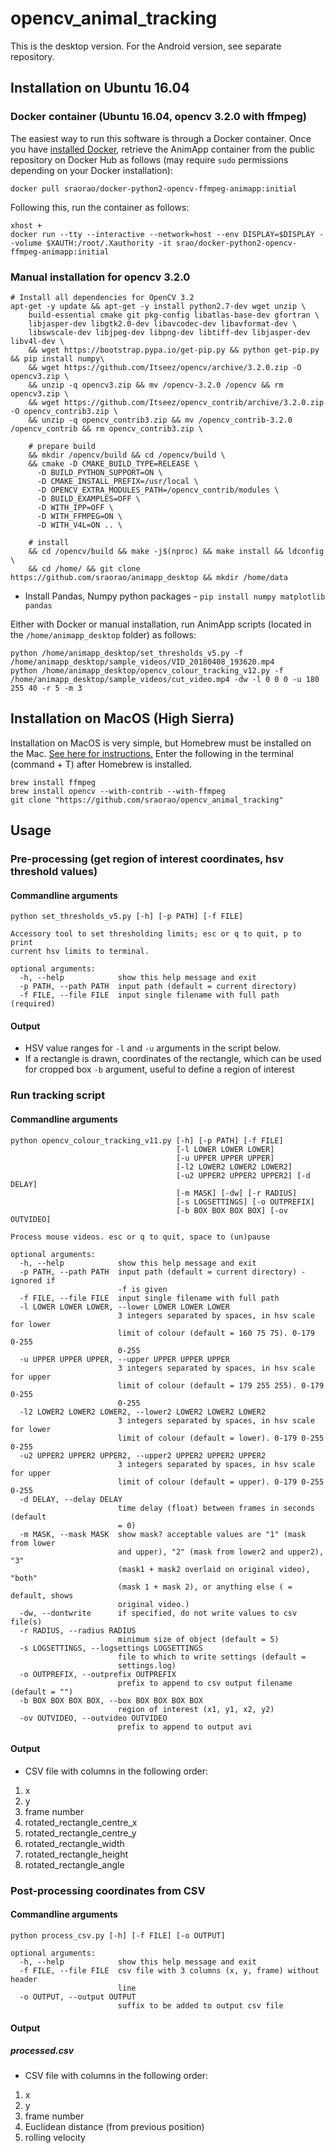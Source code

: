# opencv_animal_tracking

This is the desktop version. For the Android version, see separate repository.

## Installation on Ubuntu 16.04

### Docker container (Ubuntu 16.04, opencv 3.2.0 with ffmpeg)
The easiest way to run this software is through a Docker container. Once you have [installed Docker](https://docs.docker.com/install/linux/docker-ce/ubuntu/#install-docker-ce-1), retrieve the AnimApp container from the public repository on Docker Hub as follows (may require `sudo` permissions depending on your Docker installation):
```
docker pull sraorao/docker-python2-opencv-ffmpeg-animapp:initial
```
Following this, run the container as follows:
```
xhost +
docker run --tty --interactive --network=host --env DISPLAY=$DISPLAY --volume $XAUTH:/root/.Xauthority -it srao/docker-python2-opencv-ffmpeg-animapp:initial
```

### Manual installation for opencv 3.2.0

```
# Install all dependencies for OpenCV 3.2
apt-get -y update && apt-get -y install python2.7-dev wget unzip \
    build-essential cmake git pkg-config libatlas-base-dev gfortran \
    libjasper-dev libgtk2.0-dev libavcodec-dev libavformat-dev \
    libswscale-dev libjpeg-dev libpng-dev libtiff-dev libjasper-dev libv4l-dev \
    && wget https://bootstrap.pypa.io/get-pip.py && python get-pip.py && pip install numpy\
    && wget https://github.com/Itseez/opencv/archive/3.2.0.zip -O opencv3.zip \
    && unzip -q opencv3.zip && mv /opencv-3.2.0 /opencv && rm opencv3.zip \
    && wget https://github.com/Itseez/opencv_contrib/archive/3.2.0.zip -O opencv_contrib3.zip \
    && unzip -q opencv_contrib3.zip && mv /opencv_contrib-3.2.0 /opencv_contrib && rm opencv_contrib3.zip \

    # prepare build
    && mkdir /opencv/build && cd /opencv/build \
    && cmake -D CMAKE_BUILD_TYPE=RELEASE \
      -D BUILD_PYTHON_SUPPORT=ON \
      -D CMAKE_INSTALL_PREFIX=/usr/local \
      -D OPENCV_EXTRA_MODULES_PATH=/opencv_contrib/modules \
      -D BUILD_EXAMPLES=OFF \
      -D WITH_IPP=OFF \
      -D WITH_FFMPEG=ON \
      -D WITH_V4L=ON .. \

    # install
    && cd /opencv/build && make -j$(nproc) && make install && ldconfig \
    && cd /home/ && git clone https://github.com/sraorao/animapp_desktop && mkdir /home/data
```
* Install Pandas, Numpy python packages - `pip install numpy matplotlib pandas`

Either with Docker or manual installation, run AnimApp scripts (located in the `/home/animapp_desktop` folder) as follows:
```
python /home/animapp_desktop/set_thresholds_v5.py -f /home/animapp_desktop/sample_videos/VID_20180408_193620.mp4
python /home/animapp_desktop/opencv_colour_tracking_v12.py -f /home/animapp_desktop/sample_videos/cut_video.mp4 -dw -l 0 0 0 -u 180 255 40 -r 5 -m 3
```
## Installation on MacOS (High Sierra)
Installation on MacOS is very simple, but Homebrew must be installed on the Mac. [See here for instructions.](https://brew.sh/)
Enter the following in the terminal (command + T) after Homebrew is installed.
```
brew install ffmpeg
brew install opencv --with-contrib --with-ffmpeg
git clone "https://github.com/sraorao/opencv_animal_tracking"
```
## Usage

### Pre-processing (get region of interest coordinates, hsv threshold values)

#### Commandline arguments
```
python set_thresholds_v5.py [-h] [-p PATH] [-f FILE]

Accessory tool to set thresholding limits; esc or q to quit, p to print
current hsv limits to terminal.

optional arguments:
  -h, --help            show this help message and exit
  -p PATH, --path PATH  input path (default = current directory)
  -f FILE, --file FILE  input single filename with full path (required)

```
#### Output

* HSV value ranges for `-l` and `-u` arguments in the script below.
* If a rectangle is drawn, coordinates of the rectangle, which can be used for cropped box `-b` argument, useful to define a region of interest

### Run tracking script

#### Commandline arguments
```
python opencv_colour_tracking_v11.py [-h] [-p PATH] [-f FILE]
                                     [-l LOWER LOWER LOWER]
                                     [-u UPPER UPPER UPPER]
                                     [-l2 LOWER2 LOWER2 LOWER2]
                                     [-u2 UPPER2 UPPER2 UPPER2] [-d DELAY]
                                     [-m MASK] [-dw] [-r RADIUS]
                                     [-s LOGSETTINGS] [-o OUTPREFIX]
                                     [-b BOX BOX BOX BOX] [-ov OUTVIDEO]

Process mouse videos. esc or q to quit, space to (un)pause

optional arguments:
  -h, --help            show this help message and exit
  -p PATH, --path PATH  input path (default = current directory) - ignored if
                        -f is given
  -f FILE, --file FILE  input single filename with full path
  -l LOWER LOWER LOWER, --lower LOWER LOWER LOWER
                        3 integers separated by spaces, in hsv scale for lower
                        limit of colour (default = 160 75 75). 0-179 0-255
                        0-255
  -u UPPER UPPER UPPER, --upper UPPER UPPER UPPER
                        3 integers separated by spaces, in hsv scale for upper
                        limit of colour (default = 179 255 255). 0-179 0-255
                        0-255
  -l2 LOWER2 LOWER2 LOWER2, --lower2 LOWER2 LOWER2 LOWER2
                        3 integers separated by spaces, in hsv scale for lower
                        limit of colour (default = lower). 0-179 0-255 0-255
  -u2 UPPER2 UPPER2 UPPER2, --upper2 UPPER2 UPPER2 UPPER2
                        3 integers separated by spaces, in hsv scale for upper
                        limit of colour (default = upper). 0-179 0-255 0-255
  -d DELAY, --delay DELAY
                        time delay (float) between frames in seconds (default
                        = 0)
  -m MASK, --mask MASK  show mask? acceptable values are "1" (mask from lower
                        and upper), "2" (mask from lower2 and upper2), "3"
                        (mask1 + mask2 overlaid on original video), "both"
                        (mask 1 + mask 2), or anything else ( = default, shows
                        original video.)
  -dw, --dontwrite      if specified, do not write values to csv file(s)
  -r RADIUS, --radius RADIUS
                        minimum size of object (default = 5)
  -s LOGSETTINGS, --logsettings LOGSETTINGS
                        file to which to write settings (default =
                        settings.log)
  -o OUTPREFIX, --outprefix OUTPREFIX
                        prefix to append to csv output filename (default = "")
  -b BOX BOX BOX BOX, --box BOX BOX BOX BOX
                        region of interest (x1, y1, x2, y2)
  -ov OUTVIDEO, --outvideo OUTVIDEO
                        prefix to append to output avi

```
#### Output

* CSV file with columns in the following order:
1. x
2. y
3. frame number
4. rotated_rectangle_centre_x
5. rotated_rectangle_centre_y
6. rotated_rectangle_width
7. rotated_rectangle_height
8. rotated_rectangle_angle

### Post-processing coordinates from CSV

#### Commandline arguments
```
python process_csv.py [-h] [-f FILE] [-o OUTPUT]

optional arguments:
  -h, --help            show this help message and exit
  -f FILE, --file FILE  csv file with 3 columns (x, y, frame) without header
                        line
  -o OUTPUT, --output OUTPUT
                        suffix to be added to output csv file
```
#### Output

##### processed.csv
* CSV file with columns in the following order:
1. x
2. y
3. frame number
4. Euclidean distance (from previous position)
5. rolling velocity

